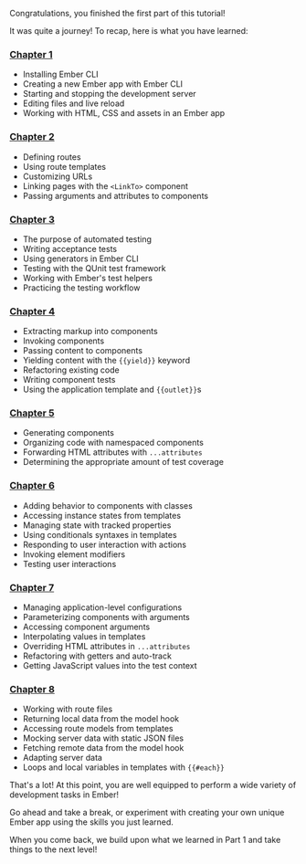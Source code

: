 <!-- Heads up! This is a generated file, do not edit directly. You can find the source at https://github.com/ember-learn/super-rentals-tutorial/blob/master/src/chapters/09-part-1-recap.md -->

Congratulations, you finished the first part of this tutorial!

It was quite a journey! To recap, here is what you have learned:

<!-- Using ### [Chapter 1](../01-orientation/) triggers some sort of rendering bug -->

<h3><a href="../01-orientation/">Chapter 1</a></h3>

- Installing Ember CLI
- Creating a new Ember app with Ember CLI
- Starting and stopping the development server
- Editing files and live reload
- Working with HTML, CSS and assets in an Ember app

<h3><a href="../02-building-pages/">Chapter 2</a></h3>

- Defining routes
- Using route templates
- Customizing URLs
- Linking pages with the `<LinkTo>` component
- Passing arguments and attributes to components

<h3><a href="../03-automated-testing/">Chapter 3</a></h3>

- The purpose of automated testing
- Writing acceptance tests
- Using generators in Ember CLI
- Testing with the QUnit test framework
- Working with Ember's test helpers
- Practicing the testing workflow

<h3><a href="../04-component-basics/">Chapter 4</a></h3>

- Extracting markup into components
- Invoking components
- Passing content to components
- Yielding content with the `{{yield}}` keyword
- Refactoring existing code
- Writing component tests
- Using the application template and `{{outlet}}`s

<h3><a href="../05-more-about-components/">Chapter 5</a></h3>

- Generating components
- Organizing code with namespaced components
- Forwarding HTML attributes with `...attributes`
- Determining the appropriate amount of test coverage

<h3><a href="../06-interactive-components/">Chapter 6</a></h3>

- Adding behavior to components with classes
- Accessing instance states from templates
- Managing state with tracked properties
- Using conditionals syntaxes in templates
- Responding to user interaction with actions
- Invoking element modifiers
- Testing user interactions

<h3><a href="../07-reusable-components/">Chapter 7</a></h3>

- Managing application-level configurations
- Parameterizing components with arguments
- Accessing component arguments
- Interpolating values in templates
- Overriding HTML attributes in `...attributes`
- Refactoring with getters and auto-track
- Getting JavaScript values into the test context

<h3><a href="../08-working-with-data/">Chapter 8</a></h3>

- Working with route files
- Returning local data from the model hook
- Accessing route models from templates
- Mocking server data with static JSON files
- Fetching remote data from the model hook
- Adapting server data
- Loops and local variables in templates with `{{#each}}`

That's a lot! At this point, you are well equipped to perform a wide variety of development tasks in Ember!

Go ahead and take a break, or experiment with creating your own unique Ember app using the skills you just learned.

When you come back, we build upon what we learned in Part 1 and take things to the next level!
